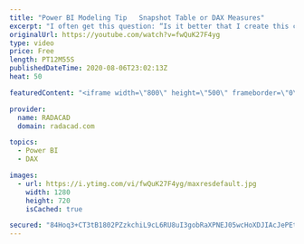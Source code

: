 ```yaml
---
title: "Power BI Modeling Tip   Snapshot Table or DAX Measures"
excerpt: "I often get this question: “Is it better that I create this calculation as a snapshot table in Power Query (or T-SQL, or the data source), or write DAX measures for it?” If you ever had a scenario of creating a report of snapshots, you know what I mean. “Should I have a table for inventory stock on hand"
originalUrl: https://youtube.com/watch?v=fwQuK27F4yg
type: video
price: Free
length: PT12M55S
publishedDateTime: 2020-08-06T23:02:13Z
heat: 50

featuredContent: "<iframe width=\"800\" height=\"500\" frameborder=\"0\" src=\"https://www.youtube.com/embed/fwQuK27F4yg\" allow=\"accelerometer; autoplay; encrypted-media; gyroscope; picture-in-picture\" allowfullscreen></iframe>"

provider:
  name: RADACAD
  domain: radacad.com

topics:
  - Power BI
  - DAX

images:
  - url: https://i.ytimg.com/vi/fwQuK27F4yg/maxresdefault.jpg
    width: 1280
    height: 720
    isCached: true

secured: "84Hoq3+CT3tB1802PZzkchiL9cL6RU8uI3gobRaXPNEJ05wcHoXDJIAcJePEtzg0ZissXCKiZ5ze6eQnhngi4I1R7VJm8YXHJwf061VS/XusFQ6qcxVkm54SeBax225/RIQsLiBqodotcz3QHP3IKRAeJrsAvm42RN9Kjl3Vd/XW8HOFZz/zVHrWWGRwgREiDVwWUURKj24M5PfCM1I1oxr+esgy54VVQLWrT/NIXovYNYEbPxz7d6lOw9SQXytOYrPwKoZXzLF928rQX2+bbM3wm6PdE5P6Z9aIS4hedt5W6BCsauyoj9WRQQw0z462i0xOe6HnAKYMkByQ1WXRrxs2+IpCsCdcVZ1b6Gz5PCizCrG4xePN/zYdZXVQE51Lt6tsJ4qUOemZgpbDbBCEqFoqO3NIYLhWQ8hu1UZo1N4=;o6ir1lvkz3xi/qhwZmp/xg=="
---
```


